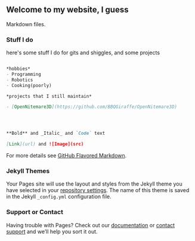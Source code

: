 ## Welcome to my website, I guess

 Markdown files.

### Stuff I do

here's some stuff I do for gits and shiggles, and some projects


```markdown

*hobbies*
- Programming
- Robotics
- Cooking(poorly)

*projects that I still maintain*

- [OpenNitemare3D](https://github.com/BBQGiraffe/OpenNitemare3D)




**Bold** and _Italic_ and `Code` text

[Link](url) and ![Image](src)
```

For more details see [GitHub Flavored Markdown](https://guides.github.com/features/mastering-markdown/).

### Jekyll Themes

Your Pages site will use the layout and styles from the Jekyll theme you have selected in your [repository settings](https://github.com/BBQGiraffe/BBQGiraffe.github.io/settings). The name of this theme is saved in the Jekyll `_config.yml` configuration file.

### Support or Contact

Having trouble with Pages? Check out our [documentation](https://help.github.com/categories/github-pages-basics/) or [contact support](https://github.com/contact) and we’ll help you sort it out.
